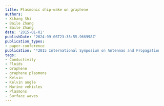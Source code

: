 ```yaml
---
title: Plasmonic ship-wake on graphene
authors:
- Xihang Shi
- Baile Zhang
- Baile Zhang
date: '2015-01-01'
publishDate: '2024-09-06T23:35:55.966998Z'
publication_types:
- paper-conference
publication: '*2015 International Symposium on Antennas and Propagation (ISAP)*'
tags:
- Conductivity
- Fluids
- Graphene
- graphene plasmons
- Kelvin
- Kelvin angle
- Marine vehicles
- Plasmons
- Surface waves
---
```

